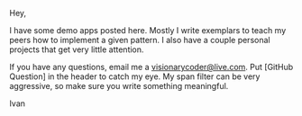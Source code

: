 Hey,

I have some demo apps posted here.  Mostly I write exemplars to teach my peers how to implement a given pattern.  I also have a couple personal projects that get very little attention.

If you have any questions, email me a visionarycoder@live.com.  Put [GitHub Question] in the header to catch my eye.  My span filter can be very aggressive, so make sure you write something meaningful.  

Ivan
